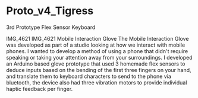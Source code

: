 # Proto_v4_Tigress
3rd Prototype Flex Sensor Keyboard

IMG_4621
IMG_4621
Mobile
Interaction Glove
The Mobile Interaction Glove was developed as part of a studio looking at how we interact with mobile phones. I wanted to develop a method of using a phone that didn't require speaking or taking your attention away from your surroundings. I developed an Arduino based glove prototype that used 3 homemade flex sensors to deduce inputs based on the bending of the first three fingers on your hand, and translate them to keyboard characters to send to the phone via bluetooth, the device also had three vibration motors to provide individual haptic feedback per finger.
